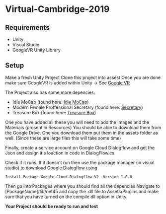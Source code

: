 # Virtual-Cambridge-2019
## Requirements
* Unity
* Visual Studio
* GoogleVR Unity Library

## Setup
Make a fresh Unity Project
Clone this project into assest
Once you are done make sure GoogleVR is added within Unity -> See [Google VR](https://github.com/googlevr/gvr-unity-sdk)

The Project also has some more depencies: 
* Idle MoCap (found here: [Idle MoCap](https://assetstore.unity.com/packages/3d/animations/idle-mocap-28345))
* Modern Female Proffessional Secretary (found here: [Secretary](https://assetstore.unity.com/packages/3d/characters/humanoids/modern-female-professional-secretary-44429))
* Treasure Box (found here: [Treasure Box](https://assetstore.unity.com/packages/3d/props/classic-treasure-box-8952)) 

One you have added all these you will need to add the Images and the Materials (present in Resources)
You should be able to download them from the Google Drive. One you download them put them in the assets folder as well.
(Since these are large files this will take some time)

Finally, create a service account on Google Cloud Dialogflow and get the Json and assign it's loaction in code in DialogFlow.cs

Check if it runs.
If it doesn't run then use the package manager (in visual studio) to download Google Dialogflow using
```
Install-Package Google.Cloud.Dialogflow.V2 -Version 1.0.0
```

Then go into Packages where you should find all the depencies 
Navigate to [PackageName]/lib/net45 and copy the .dll file to Assets/Plugins 
and make sure that you have turned on the compile dll option in Unity

**Your Project should be ready to run and test**
